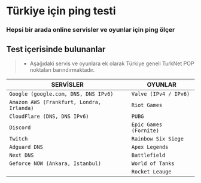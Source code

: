 # Türkiye için ping testi

<h3>Hepsi bir arada online servisler ve oyunlar için ping ölçer</h3>


## Test içerisinde bulunanlar

> * Aşağıdaki servis ve oyunlara ek olarak Türkiye geneli TurkNet POP noktaları barındırmaktadır.

|SERVİSLER|OYUNLAR|
|-|-|
| `Google (google.com, DNS, DNS IPv6)`|`Valve (IPv4 / IPv6)`|
|`Amazon AWS (Frankfurt, Londra, Irlanda)`|`Riot Games`|
|`CloudFlare (DNS, DNS IPv6)`|`PUBG`|
| `Discord`|`Epic Games (Fornite)`|
|`Twitch`|`Rainbow Six Siege`|
|`Adguard DNS`|`Apex Legends`|
|`Next DNS`|`Battlefield`|
|`Geforce NOW (Ankara, Istanbul)`|`World of Tanks`|
||`Rocket Leauge`|